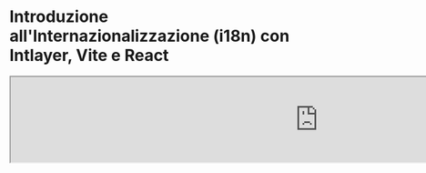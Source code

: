 # Introduzione all'Internazionalizzazione (i18n) con Intlayer, Vite e React

<iframe title="Vite + React: Build a Multilingual App from Scratch using Intlayer" class="m-auto aspect-[16/9] w-full overflow-hidden rounded-lg border-0" allow="autoplay; gyroscope;" loading="lazy" width="1080" height="auto" src="https://www.youtube.com/embed/dS9L7uJeak4?autoplay=0&amp;origin=http://intlayer.org&amp;controls=0&amp;rel=1"/>

Vedi [Application Template](https://github.com/aymericzip/intlayer-vite-react-template) su GitHub.

## Cos'è Intlayer?

**Intlayer** è una libreria open-source innovativa per l'internazionalizzazione (i18n) progettata per semplificare il supporto multilingue nelle applicazioni web moderne.

Con Intlayer, puoi:

- **Gestire facilmente le traduzioni** utilizzando dizionari dichiarativi a livello di componente.
- **Localizzare dinamicamente metadati**, percorsi e contenuti.
- **Garantire il supporto TypeScript** con tipi autogenerati, migliorando l'autocompletamento e il rilevamento degli errori.
- **Beneficiare di funzionalità avanzate**, come il rilevamento e il cambio dinamico della lingua.

---

## Guida passo-passo per configurare Intlayer in un'applicazione Vite e React

### Passo 1: Installa le dipendenze

Installa i pacchetti necessari utilizzando npm:

```bash packageManager="npm"
npm install intlayer react-intlayer vite-intlayer
```

```bash packageManager="pnpm"
pnpm add intlayer react-intlayer vite-intlayer
```

```bash packageManager="yarn"
yarn add intlayer react-intlayer vite-intlayer
```

- **intlayer**

  Il pacchetto principale che fornisce strumenti di internazionalizzazione per la gestione della configurazione, traduzione, [dichiarazione dei contenuti](https://github.com/aymericzip/intlayer/blob/main/docs/it/dictionary/get_started.md), transpilation e [comandi CLI](https://github.com/aymericzip/intlayer/blob/main/docs/it/intlayer_cli.md).

- **react-intlayer**
  Il pacchetto che integra Intlayer con l'applicazione React. Fornisce provider di contesto e hook per l'internazionalizzazione in React.

- **vite-intlayer**
  Include il plugin Vite per integrare Intlayer con il [bundler Vite](https://vite.dev/guide/why.html#why-bundle-for-production), oltre a middleware per rilevare la lingua preferita dell'utente, gestire i cookie e gestire i reindirizzamenti URL.

### Passo 2: Configurazione del progetto

Crea un file di configurazione per configurare le lingue della tua applicazione:

```typescript fileName="intlayer.config.ts" codeFormat="typescript"
import { Locales, type IntlayerConfig } from "intlayer";

const config: IntlayerConfig = {
  internationalization: {
    locales: [
      Locales.ENGLISH,
      Locales.FRENCH,
      Locales.SPANISH,
      // Le tue altre lingue
    ],
    defaultLocale: Locales.ENGLISH,
  },
};

export default config;
```

```javascript fileName="intlayer.config.mjs" codeFormat="esm"
import { Locales } from "intlayer";

/** @type {import('intlayer').IntlayerConfig} */
const config = {
  internationalization: {
    locales: [
      Locales.ENGLISH,
      Locales.FRENCH,
      Locales.SPANISH,
      // Le tue altre lingue
    ],
    defaultLocale: Locales.ENGLISH,
  },
};

export default config;
```

```javascript fileName="intlayer.config.cjs" codeFormat="commonjs"
const { Locales } = require("intlayer");

/** @type {import('intlayer').IntlayerConfig} */
const config = {
  internationalization: {
    locales: [
      Locales.ENGLISH,
      Locales.FRENCH,
      Locales.SPANISH,
      // Le tue altre lingue
    ],
    defaultLocale: Locales.ENGLISH,
  },
};

module.exports = config;
```

> Tramite questo file di configurazione, puoi configurare URL localizzati, reindirizzamenti middleware, nomi dei cookie, la posizione e l'estensione delle dichiarazioni dei contenuti, disabilitare i log di Intlayer nella console e altro. Per un elenco completo dei parametri disponibili, consulta la [documentazione di configurazione](https://github.com/aymericzip/intlayer/blob/main/docs/it/configuration.md).

### Passo 3: Integra Intlayer nella configurazione di Vite

Aggiungi il plugin intlayer alla tua configurazione.

```typescript fileName="vite.config.ts" codeFormat="typescript"
import { defineConfig } from "vite";
import react from "@vitejs/plugin-react-swc";
import { intlayerPlugin } from "vite-intlayer";

// https://vitejs.dev/config/
export default defineConfig({
  plugins: [react(), intlayerPlugin()],
});
```

```javascript fileName="vite.config.mjs" codeFormat="esm"
import { defineConfig } from "vite";
import react from "@vitejs/plugin-react-swc";
import { intlayerPlugin } from "vite-intlayer";

// https://vitejs.dev/config/
export default defineConfig({
  plugins: [react(), intlayerPlugin()],
});
```

```javascript fileName="vite.config.cjs" codeFormat="commonjs"
const { defineConfig } = require("vite");
const react = require("@vitejs/plugin-react-swc");
const { intlayerPlugin } = require("vite-intlayer");

// https://vitejs.dev/config/
module.exports = defineConfig({
  plugins: [react(), intlayerPlugin()],
});
```

> Il plugin `intlayerPlugin()` di Vite viene utilizzato per integrare Intlayer con Vite. Garantisce la costruzione dei file di dichiarazione dei contenuti e li monitora in modalità sviluppo. Definisce le variabili di ambiente di Intlayer all'interno dell'applicazione Vite. Inoltre, fornisce alias per ottimizzare le prestazioni.

### Passo 4: Dichiarare i tuoi contenuti

Crea e gestisci le dichiarazioni dei tuoi contenuti per memorizzare le traduzioni:

```tsx fileName="src/app.content.tsx" contentDeclarationFormat="typescript"
import { t, type Dictionary } from "intlayer";
import type { ReactNode } from "react";

const appContent = {
  key: "app",
  content: {
    viteLogo: t({
      it: "Logo Vite",
      en: "Vite logo",
      fr: "Logo Vite",
      es: "Logo Vite",
    }),
    reactLogo: t({
      it: "Logo React",
      en: "React logo",
      fr: "Logo React",
      es: "Logo React",
    }),

    title: "Vite + React",

    count: t({
      it: "il conteggio è ",
      en: "count is ",
      fr: "le compte est ",
      es: "el recuento es ",
    }),

    edit: t<ReactNode>({
      it: (
        <>
          Modifica <code>src/App.tsx</code> e salva per testare HMR
        </>
      ),
      en: (
        <>
          Edit <code>src/App.tsx</code> and save to test HMR
        </>
      ),
      fr: (
        <>
          Éditez <code>src/App.tsx</code> et enregistrez pour tester HMR
        </>
      ),
      es: (
        <>
          Edita <code>src/App.tsx</code> y guarda para probar HMR
        </>
      ),
    }),

    readTheDocs: t({
      it: "Clicca sui loghi di Vite e React per saperne di più",
      en: "Click on the Vite and React logos to learn more",
      fr: "Cliquez sur les logos Vite et React pour en savoir plus",
      es: "Haga clic en los logotipos de Vite y React para obtener más información",
    }),
  },
} satisfies Dictionary;

export default appContent;
```

```javascript fileName="src/app.content.mjs" contentDeclarationFormat="esm"
import { t } from "intlayer";

/** @type {import('intlayer').Dictionary} */
const appContent = {
  key: "app",
  content: {
    viteLogo: t({
      it: "Logo Vite",
      en: "Vite logo",
      fr: "Logo Vite",
      es: "Logo Vite",
    }),
    reactLogo: t({
      it: "Logo React",
      en: "React logo",
      fr: "Logo React",
      es: "Logo React",
    }),

    title: "Vite + React",

    count: t({
      it: "il conteggio è ",
      en: "count is ",
      fr: "le compte est ",
      es: "el recuento es ",
    }),

    edit:
      t <
      ReactNode >
      {
        // Ricorda di importare React se utilizzi un nodo React nei tuoi contenuti
        it: (
          <>
            Modifica <code>src/App.tsx</code> e salva per testare HMR
          </>
        ),
        en: (
          <>
            Edit <code>src/App.tsx</code> and save to test HMR
          </>
        ),
        fr: (
          <>
            Éditez <code>src/App.tsx</code> et enregistrez pour tester HMR
          </>
        ),
        es: (
          <>
            Edita <code>src/App.tsx</code> y guarda para probar HMR
          </>
        ),
      },

    readTheDocs: t({
      it: "Clicca sui loghi di Vite e React per saperne di più",
      en: "Click on the Vite and React logos to learn more",
      fr: "Cliquez sur les logos Vite et React pour en savoir plus",
      es: "Haga clic en los logotipos de Vite y React para obtener más información",
    }),
  },
};

export default appContent;
```

```javascript fileName="src/app.content.cjs" contentDeclarationFormat="commonjs"
const { t } = require("intlayer");

/** @type {import('intlayer').Dictionary} */
const appContent = {
  key: "app",
  content: {
    viteLogo: t({
      it: "Logo Vite",
      en: "Vite logo",
      fr: "Logo Vite",
      es: "Logo Vite",
    }),
    reactLogo: t({
      it: "Logo React",
      en: "React logo",
      fr: "Logo React",
      es: "Logo React",
    }),

    title: "Vite + React",

    count: t({
      it: "il conteggio è ",
      en: "count is ",
      fr: "le compte est ",
---

{
  "$schema": "https://intlayer.org/schema.json",
  "key": "app",
  "content": {
    "viteLogo": {
      "nodeType": "translation",
      "translation": {
        "en": "Vite logo",
        "fr": "Logo Vite",
        "es": "Logo Vite",
        "it": "Logo Vite"
      }
    },
    "reactLogo": {
      "nodeType": "translation",
      "translation": {
        "en": "React logo",
        "fr": "Logo React",
        "es": "Logo React",
        "it": "Logo React"
      }
    },
    "title": {
      "nodeType": "translation",
      "translation": {
        "en": "Vite + React",
        "fr": "Vite + React",
        "es": "Vite + React",
        "it": "Vite + React"
      }
    },
    "count": {
      "nodeType": "translation",
      "translation": {
        "en": "count is ",
        "fr": "le compte est ",
        "es": "el recuento es ",
        "it": "il conteggio è "
      }
    },
    "edit": {
      "nodeType": "translation",
      "translation": {
        "en": "Edit src/App.tsx and save to test HMR",
        "fr": "Éditez src/App.tsx et enregistrez pour tester HMR",
        "es": "Edita src/App.tsx y guarda para probar HMR",
        "it": "Modifica src/App.tsx e salva per testare HMR"
      }
    },
    "readTheDocs": {
      "nodeType": "translation",
      "translation": {
        "en": "Click on the Vite and React logos to learn more",
        "fr": "Cliquez sur les logos Vite et React pour en savoir plus",
        "es": "Haga clic en los logotipos de Vite y React para obtener más información",
        "it": "Clicca sui loghi Vite e React per saperne di più"
      }
    }
  }
}
```

> Le dichiarazioni dei contenuti possono essere definite ovunque nella tua applicazione purché siano incluse nella directory `contentDir` (di default, `./src`). E corrispondano all'estensione del file di dichiarazione dei contenuti (di default, `.content.{json,ts,tsx,js,jsx,mjs,mjx,cjs,cjx}`).

> Per maggiori dettagli, consulta la [documentazione sulla dichiarazione dei contenuti](https://github.com/aymericzip/intlayer/blob/main/docs/it/dictionary/get_started.md).

> Se il tuo file di contenuti include codice TSX, considera di importare `import React from "react";` nel tuo file di contenuti.

### Step 5: Utilizza Intlayer nel tuo codice

Accedi ai tuoi dizionari di contenuti in tutta l'applicazione:

```tsx {5,9} fileName="src/App.tsx" codeFormat="typescript"
import { useState, type FC } from "react";
import reactLogo from "./assets/react.svg";
import viteLogo from "/vite.svg";
import "./App.css";
import { IntlayerProvider, useIntlayer } from "react-intlayer";

const AppContent: FC = () => {
  const [count, setCount] = useState(0);
  const content = useIntlayer("app");

  return (
    <>
      <div>
        <a href="https://vitejs.dev" target="_blank">
          <img src={viteLogo} className="logo" alt={content.viteLogo.value} />
        </a>
        <a href="https://react.dev" target="_blank">
          <img
            src={reactLogo}
            className="logo react"
            alt={content.reactLogo.value}
          />
        </a>
      </div>
      <h1>{content.title}</h1>
      <div className="card">
        <button onClick={() => setCount((count) => count + 1)}>
          {content.count}
          {count}
        </button>
        <p>{content.edit}</p>
      </div>
      <p className="read-the-docs">{content.readTheDocs}</p>
    </>
  );
};

const App: FC = () => (
  <IntlayerProvider>
    <AppContent />
  </IntlayerProvider>
);

export default App;
```

```tsx {5,9} fileName="src/App.msx" codeFormat="esm"
import { useState } from "react";
import reactLogo from "./assets/react.svg";
import viteLogo from "/vite.svg";
import "./App.css";
import { IntlayerProvider, useIntlayer } from "react-intlayer";

const AppContent = () => {
  const [count, setCount] = useState(0);
  const content = useIntlayer("app");

  return (
    <>
      <div>
        <a href="https://vitejs.dev" target="_blank">
          <img src={viteLogo} className="logo" alt={content.viteLogo.value} />
        </a>
        <a href="https://react.dev" target="_blank">
          <img
            src={reactLogo}
            className="logo react"
            alt={content.reactLogo.value}
          />
        </a>
      </div>
      <h1>{content.title}</h1>
      <div className="card">
        <button onClick={() => setCount((count) => count + 1)}>
          {content.count}
          {count}
        </button>
        <p>{content.edit}</p>
      </div>
      <p className="read-the-docs">{content.readTheDocs}</p>
    </>
  );
};

const App = () => (
  <IntlayerProvider>
    <AppContent />
  </IntlayerProvider>
);

export default App;
```

```tsx {5,9} fileName="src/App.csx" codeFormat="commonjs"
const { useState } = require("react");
const reactLogo = require("./assets/react.svg");
const viteLogo = require("/vite.svg");
require("./App.css");
const { IntlayerProvider, useIntlayer } = require("react-intlayer");

const AppContent = () => {
  const [count, setCount] = useState(0);
  const content = useIntlayer("app");

  return (
    <>
      <div>
        <a href="https://vitejs.dev" target="_blank">
          <img src={viteLogo} className="logo" alt={content.viteLogo.value} />
        </a>
        <a href="https://react.dev" target="_blank">
          <img
            src={reactLogo}
            className="logo react"
            alt={content.reactLogo.value}
          />
        </a>
      </div>
      <h1>{content.title}</h1>
      <div className="card">
        <button onClick={() => setCount((count) => count + 1)}>
          {content.count}
          {count}
        </button>
        <p>{content.edit}</p>
      </div>
      <p className="read-the-docs">{content.readTheDocs}</p>
    </>
  );
};

const App = () => (
  <IntlayerProvider>
    <AppContent />
  </IntlayerProvider>
);

module.exports = App;
```

> Se vuoi utilizzare il tuo contenuto in un attributo `string`, come `alt`, `title`, `href`, `aria-label`, ecc., devi chiamare il valore della funzione, come:

> ```jsx
> <img src={content.image.src.value} alt={content.image.value} />
> ```

> Per saperne di più sul hook `useIntlayer`, consulta la [documentazione](https://github.com/aymericzip/intlayer/blob/main/docs/it/packages/react-intlayer/useIntlayer.md).

### (Opzionale) Step 6: Cambia la lingua del tuo contenuto

Per cambiare la lingua del tuo contenuto, puoi utilizzare la funzione `setLocale` fornita dal hook `useLocale`. Questa funzione ti permette di impostare la lingua dell'applicazione e aggiornare il contenuto di conseguenza.

```tsx fileName="src/components/LocaleSwitcher.tsx" codeFormat="typescript"
import type { FC } from "react";
import { Locales } from "intlayer";
import { useLocale } from "react-intlayer";

const LocaleSwitcher: FC = () => {
  const { setLocale } = useLocale();

  return (
    <button onClick={() => setLocale(Locales.English)}>
      Cambia lingua in Inglese
    </button>
  );
};
```

```jsx fileName="src/components/LocaleSwitcher.msx" codeFormat="esm"
import { Locales } from "intlayer";
import { useLocale } from "react-intlayer";

const LocaleSwitcher = () => {
  const { setLocale } = useLocale();

  return (
    <button onClick={() => setLocale(Locales.English)}>
      Cambia lingua in Inglese
    </button>
  );
};
```

```jsx fileName="src/components/LocaleSwitcher.csx" codeFormat="commonjs"
const { Locales } = require("intlayer");

const { useLocale } = require("react-intlayer");

const LocaleSwitcher = () => {
  const { setLocale } = useLocale();

  return (
    <button onClick={() => setLocale(Locales.English)}>
      Cambia lingua in Inglese
    </button>
  );
};
```

> Per saperne di più sul hook `useLocale`, consulta la [documentazione](https://github.com/aymericzip/intlayer/blob/main/docs/it/packages/react-intlayer/useLocale.md).

### (Opzionale) Passo 7: Aggiungi il routing localizzato alla tua applicazione

Lo scopo di questo passo è creare percorsi unici per ogni lingua. Questo è utile per SEO e URL SEO-friendly.
Esempio:

```plaintext
- https://example.com/about
- https://example.com/es/about
- https://example.com/fr/about
```

> Per impostazione predefinita, i percorsi non sono prefissati per la lingua predefinita. Se desideri prefissare la lingua predefinita, puoi impostare l'opzione `middleware.prefixDefault` su `true` nella tua configurazione. Consulta la [documentazione di configurazione](https://github.com/aymericzip/intlayer/blob/main/docs/it/configuration.md) per maggiori informazioni.

Per aggiungere il routing localizzato alla tua applicazione, puoi creare un componente `LocaleRouter` che avvolge i percorsi della tua applicazione e gestisce il routing basato sulla lingua. Ecco un esempio utilizzando [React Router](https://reactrouter.com/home):

```tsx fileName="src/components/LocaleRouter.tsx"  codeFormat="typescript"
// Importazione delle dipendenze e funzioni necessarie
import { type Locales, configuration, getPathWithoutLocale } from "intlayer"; // Funzioni e tipi utili da 'intlayer'
import type { FC, PropsWithChildren } from "react"; // Tipi React per componenti funzionali e props
import { IntlayerProvider } from "react-intlayer"; // Provider per il contesto di internazionalizzazione
import {
  BrowserRouter,
  Routes,
  Route,
  Navigate,
  useLocation,
} from "react-router-dom"; // Componenti Router per gestire la navigazione

// Destrutturazione della configurazione da Intlayer
const { internationalization, middleware } = configuration;
const { locales, defaultLocale } = internationalization;

/**
 * Un componente che gestisce la localizzazione e avvolge i figli con il contesto di lingua appropriato.
 * Gestisce il rilevamento e la validazione della lingua basata sull'URL.
 */
const AppLocalized: FC<PropsWithChildren<{ locale: Locales }>> = ({
  children,
  locale,
}) => {
  const { pathname, search } = useLocation(); // Ottieni il percorso URL corrente

  // Determina la lingua corrente, utilizzando quella predefinita se non fornita
  const currentLocale = locale ?? defaultLocale;

  // Rimuovi il prefisso della lingua dal percorso per costruire un percorso base
  const pathWithoutLocale = getPathWithoutLocale(
    pathname // Percorso URL corrente
  );

  /**
   * Se middleware.prefixDefault è true, la lingua predefinita dovrebbe sempre essere prefissata.
   */
  if (middleware.prefixDefault) {
    // Valida la lingua
    if (!locale || !locales.includes(locale)) {
      // Reindirizza alla lingua predefinita con il percorso aggiornato
      return (
        <Navigate
          to={`/${defaultLocale}/${pathWithoutLocale}${search}`}
          replace // Sostituisci la voce corrente nella cronologia con quella nuova
        />
      );
    }

    // Avvolgi i figli con IntlayerProvider e imposta la lingua corrente
    return (
      <IntlayerProvider locale={currentLocale}>{children}</IntlayerProvider>
    );
  } else {
    /**
     * Quando middleware.prefixDefault è false, la lingua predefinita non è prefissata.
     * Assicurati che la lingua corrente sia valida e non quella predefinita.
     */
    if (
      currentLocale.toString() !== defaultLocale.toString() &&
      !locales
        .filter(
          (locale) => locale.toString() !== defaultLocale.toString() // Escludi la lingua predefinita
        )
        .includes(currentLocale) // Controlla se la lingua corrente è nell'elenco delle lingue valide
    ) {
      // Reindirizza al percorso senza prefisso di lingua
      return <Navigate to={`${pathWithoutLocale}${search}`} replace />;
    }

    // Avvolgi i figli con IntlayerProvider e imposta la lingua corrente
    return (
      <IntlayerProvider locale={currentLocale}>{children}</IntlayerProvider>
    );
  }
};

/**
 * Un componente router che configura percorsi specifici per lingua.
 * Utilizza React Router per gestire la navigazione e rendere i componenti localizzati.
 */
export const LocaleRouter: FC<PropsWithChildren> = ({ children }) => (
  <BrowserRouter>
    <Routes>
      {locales
        .filter(
          (locale) => middleware.prefixDefault || locale !== defaultLocale
        )
        .map((locale) => (
          <Route
            // Modello di percorso per catturare la lingua (es., /it/, /fr/) e abbinare tutti i percorsi successivi
            path={`/${locale}/*`}
            key={locale}
            element={<AppLocalized locale={locale}>{children}</AppLocalized>} // Avvolge i figli con la gestione della lingua
          />
        ))}

      {
        // Se il prefisso della lingua predefinita è disabilitato, rendi i figli direttamente al percorso radice
        !middleware.prefixDefault && (
          <Route
            path="*"
            element={
              <AppLocalized locale={defaultLocale}>{children}</AppLocalized>
            } // Avvolge i figli con la gestione della lingua
          />
        )
      }
    </Routes>
  </BrowserRouter>
);
```

```jsx fileName="src/components/LocaleRouter.mjx" codeFormat="esm"
// Importazione delle dipendenze e funzioni necessarie
import { configuration, getPathWithoutLocale } from "intlayer"; // Funzioni e tipi utili da 'intlayer'
import { IntlayerProvider } from "react-intlayer"; // Provider per il contesto di internazionalizzazione
import {
  BrowserRouter,
  Routes,
  Route,
  Navigate,
  useLocation,
} from "react-router-dom"; // Componenti Router per gestire la navigazione

// Destrutturazione della configurazione da Intlayer
const { internationalization, middleware } = configuration;
const { locales, defaultLocale } = internationalization;

/**
 * Un componente che gestisce la localizzazione e avvolge i figli con il contesto di lingua appropriato.
 * Gestisce il rilevamento e la validazione della lingua basata sull'URL.
 */
const AppLocalized = ({ children, locale }) => {
  const { pathname, search } = useLocation(); // Ottieni il percorso URL corrente

  // Determina la lingua corrente, utilizzando quella predefinita se non fornita
  const currentLocale = locale ?? defaultLocale;

  // Rimuovi il prefisso della lingua dal percorso per costruire un percorso base
  const pathWithoutLocale = getPathWithoutLocale(
    pathname // Percorso URL corrente
  );

  /**
   * Se middleware.prefixDefault è true, la lingua predefinita dovrebbe sempre essere prefissata.
   */
  if (middleware.prefixDefault) {
    // Valida la lingua
    if (!locale || !locales.includes(locale)) {
      // Reindirizza alla lingua predefinita con il percorso aggiornato
      return (
        <Navigate
          to={`/${defaultLocale}/${pathWithoutLocale}${search}`}
          replace // Sostituisci la voce corrente nella cronologia con quella nuova
        />
      );
    }

    // Avvolgi i figli con IntlayerProvider e imposta la lingua corrente
    return (
      <IntlayerProvider locale={currentLocale}>{children}</IntlayerProvider>
    );
  } else {
    /**
     * Quando middleware.prefixDefault è false, la lingua predefinita non è prefissata.
     * Assicurati che la lingua corrente sia valida e non quella predefinita.
     */
    if (
      currentLocale.toString() !== defaultLocale.toString() &&
      !locales
        .filter(
          (locale) => locale.toString() !== defaultLocale.toString() // Escludi la lingua predefinita
        )
        .includes(currentLocale) // Controlla se la lingua corrente è nell'elenco delle lingue valide
    ) {
      // Reindirizza al percorso senza prefisso di lingua
      return <Navigate to={`${pathWithoutLocale}${search}`} replace />;
    }

    // Avvolgi i figli con IntlayerProvider e imposta la lingua corrente
    return (
      <IntlayerProvider locale={currentLocale}>{children}</IntlayerProvider>
    );
  }
};

/**
 * Utilizza React Router per gestire la navigazione e rendere i componenti localizzati.
 */
export const LocaleRouter = ({ children }) => (
  <BrowserRouter>
    <Routes>
      {locales
        .filter(
          (locale) => middleware.prefixDefault || locale !== defaultLocale
        )
        .map((locale) => (
          <Route
            // Modello di percorso per catturare la lingua (es., /en/, /fr/) e corrispondere a tutti i percorsi successivi
            path={`/${locale}/*`}
            key={locale}
            element={<AppLocalized locale={locale}>{children}</AppLocalized>} // Avvolge i figli con la gestione della lingua
          />
        ))}

      {
        // Se il prefisso della lingua predefinita è disabilitato, renderizza i figli direttamente al percorso radice
        !middleware.prefixDefault && (
          <Route
            path="*"
            element={
              <AppLocalized locale={defaultLocale}>{children}</AppLocalized>
            } // Avvolge i figli con la gestione della lingua
          />
        )
      }
    </Routes>
  </BrowserRouter>
);
```

```jsx fileName="src/components/LocaleRouter.cjx" codeFormat="commonjs"
// Importazione delle dipendenze e funzioni necessarie
const { configuration, getPathWithoutLocale } = require("intlayer"); // Funzioni e tipi utili da 'intlayer'
const { IntlayerProvider, useLocale } = require("react-intlayer"); // Provider per il contesto di internazionalizzazione
const {
  BrowserRouter,
  Routes,
  Route,
  Navigate,
  useLocation,
} = require("react-router-dom"); // Componenti router per gestire la navigazione

// De-strutturazione della configurazione da Intlayer
const { internationalization, middleware } = configuration;
const { locales, defaultLocale } = internationalization;

/**
 * Un componente che gestisce la localizzazione e avvolge i figli con il contesto della lingua appropriata.
 * Gestisce il rilevamento e la validazione della lingua basata sull'URL.
 */
const AppLocalized = ({ children, locale }) => {
  const { pathname, search } = useLocation(); // Ottieni il percorso URL corrente

  // Determina la lingua corrente, utilizzando quella predefinita se non fornita
  const currentLocale = locale ?? defaultLocale;

  // Rimuovi il prefisso della lingua dal percorso per costruire un percorso base
  const pathWithoutLocale = getPathWithoutLocale(
    pathname // Percorso URL corrente
  );

  /**
   * Se middleware.prefixDefault è true, la lingua predefinita dovrebbe sempre essere prefissata.
   */
  if (middleware.prefixDefault) {
    // Valida la lingua
    if (!locale || !locales.includes(locale)) {
      // Reindirizza alla lingua predefinita con il percorso aggiornato
      return (
        <Navigate
          to={`/${defaultLocale}/${pathWithoutLocale}${search}`}
          replace // Sostituisci la voce corrente nella cronologia con quella nuova
        />
      );
    }

    // Avvolge i figli con IntlayerProvider e imposta la lingua corrente
    return (
      <IntlayerProvider locale={currentLocale}>{children}</IntlayerProvider>
    );
  } else {
    /**
     * Quando middleware.prefixDefault è false, la lingua predefinita non è prefissata.
     * Assicurati che la lingua corrente sia valida e non sia la lingua predefinita.
     */
    if (
      currentLocale.toString() !== defaultLocale.toString() &&
      !locales
        .filter(
          (locale) => locale.toString() !== defaultLocale.toString() // Escludi la lingua predefinita
        )
        .includes(currentLocale) // Controlla se la lingua corrente è nell'elenco delle lingue valide
    ) {
      // Reindirizza al percorso senza prefisso della lingua
      return <Navigate to={`${pathWithoutLocale}${search}`} replace />;
    }

    // Avvolge i figli con IntlayerProvider e imposta la lingua corrente
    return (
      <IntlayerProvider locale={currentLocale}>{children}</IntlayerProvider>
    );
  }
};

/**
 * Un componente router che configura percorsi specifici per la lingua.
 * Utilizza React Router per gestire la navigazione e rendere i componenti localizzati.
 */
const LocaleRouter = ({ children }) => (
  <BrowserRouter>
    <Routes>
      {locales
        .filter(
          (locale) => middleware.prefixDefault || locale !== defaultLocale
        )
        .map((locale) => (
          <Route
            // Modello di percorso per catturare la lingua (es., /en/, /fr/) e corrispondere a tutti i percorsi successivi
            path={`/${locale}/*`}
            key={locale}
            element={<AppLocalized locale={locale}>{children}</AppLocalized>} // Avvolge i figli con la gestione della lingua
          />
        ))}

      {
        // Se il prefisso della lingua predefinita è disabilitato, renderizza i figli direttamente al percorso radice
        !middleware.prefixDefault && (
          <Route
            path="*"
            element={
              <AppLocalized locale={defaultLocale}>{children}</AppLocalized>
            } // Avvolge i figli con la gestione della lingua
          />
        )
      }
    </Routes>
  </BrowserRouter>
);
```

Ora puoi utilizzare il componente `LocaleRouter` nella tua applicazione:

```tsx fileName="src/App.tsx" codeFormat="typescript"
import { LocaleRouter } from "./components/LocaleRouter";
import type { FC } from "react";

// ... Il tuo componente AppContent

const App: FC = () => (
  <LocaleRouter>
    <AppContent />
  </LocaleRouter>
);
```

```jsx fileName="src/App.mjx" codeFormat="esm"
import { LocaleRouter } from "./components/LocaleRouter";

// ... Il tuo componente AppContent

const App = () => (
  <LocaleRouter>
    <AppContent />
  </LocaleRouter>
);
```

```jsx fileName="src/App.cjx" codeFormat="commonjs"
const { LocaleRouter } = require("./components/LocaleRouter");

// ... Il tuo componente AppContent

const App = () => (
  <LocaleRouter>
    <AppContent />
  </LocaleRouter>
);
```

In parallelo, puoi anche utilizzare il plugin `intLayerMiddlewarePlugin` per aggiungere il routing lato server alla tua applicazione. Questo plugin rileverà automaticamente la lingua corrente basandosi sull'URL e imposterà il cookie della lingua appropriato. Se non viene specificata alcuna lingua, il plugin determinerà la lingua più appropriata in base alle preferenze linguistiche del browser dell'utente. Se non viene rilevata alcuna lingua, reindirizzerà alla lingua predefinita.

```typescript {3,7} fileName="vite.config.ts" codeFormat="typescript"
import { defineConfig } from "vite";
import react from "@vitejs/plugin-react-swc";
import { intlayerPlugin, intLayerMiddlewarePlugin } from "vite-intlayer";

// https://vitejs.dev/config/
export default defineConfig({
  plugins: [react(), intlayerPlugin(), intLayerMiddlewarePlugin()],
});
```

```javascript {3,7} fileName="vite.config.mjs" codeFormat="esm"
import { defineConfig } from "vite";
import react from "@vitejs/plugin-react-swc";
import { intlayerPlugin, intLayerMiddlewarePlugin } from "vite-intlayer";

// https://vitejs.dev/config/
export default defineConfig({
  plugins: [react(), intlayerPlugin(), intLayerMiddlewarePlugin()],
});
```

```javascript {5,10} fileName="vite.config.cjs" codeFormat="commonjs"
const { defineConfig } = require("vite");
const react = require("@vitejs/plugin-react-swc");
const { intlayerPlugin, intLayerMiddlewarePlugin } = require("vite-intlayer");

// https://vitejs.dev/config/
module.exports = defineConfig({
  plugins: [react(), intlayerPlugin(), intLayerMiddlewarePlugin()],
});
```

### (Opzionale) Passaggio 8: Cambia l'URL quando cambia la lingua

Per cambiare l'URL quando cambia la lingua, puoi utilizzare la prop `onLocaleChange` fornita dal hook `useLocale`. In parallelo, puoi utilizzare i hook `useLocation` e `useNavigate` da `react-router-dom` per aggiornare il percorso URL.

```tsx fileName="src/components/LocaleSwitcher.tsx" codeFormat="typescript"
import { useLocation, useNavigate } from "react-router-dom";
import {
  Locales,
  getHTMLTextDir,
  getLocaleName,
  getLocalizedUrl,
} from "intlayer";
import { useLocale } from "react-intlayer";
import { type FC } from "react";

const LocaleSwitcher: FC = () => {
  const { pathname, search } = useLocation(); // Ottieni il percorso URL corrente. Esempio: /fr/about?foo=bar
  const navigate = useNavigate();

  const { locale, availableLocales, setLocale } = useLocale({
    onLocaleChange: (locale) => {
      // Costruire l'URL con la localizzazione aggiornata
      // Esempio: /es/about?foo=bar
      const pathWithLocale = getLocalizedUrl(`${pathname}${search}`, locale);

      // Aggiornare il percorso dell'URL
      navigate(pathWithLocale);
    },
  });

  return (
    <div>
      <button popoverTarget="localePopover">{getLocaleName(locale)}</button>
      <div id="localePopover" popover="auto">
        {availableLocales.map((localeItem) => (
          <a
            href={getLocalizedUrl(location.pathname, localeItem)}
            hrefLang={localeItem}
            aria-current={locale === localeItem ? "page" : undefined}
            onClick={(e) => {
              e.preventDefault();
              setLocale(localeItem);
            }}
            key={localeItem}
          >
            <span>
              {/* Locale - ad esempio FR */}
              {localeItem}
            </span>
            <span>
              {/* Lingua nella propria localizzazione - ad esempio Français */}
              {getLocaleName(localeItem, locale)}
            </span>
            <span dir={getHTMLTextDir(localeItem)} lang={localeItem}>
              {/* Lingua nella localizzazione corrente - ad esempio Francés con localizzazione corrente impostata su Locales.SPANISH */}
              {getLocaleName(localeItem)}
            </span>
            <span dir="ltr" lang={Locales.ENGLISH}>
              {/* Lingua in Inglese - ad esempio French */}
              {getLocaleName(localeItem, Locales.ENGLISH)}
            </span>
          </a>
        ))}
      </div>
    </div>
  );
};
```

```jsx fileName="src/components/LocaleSwitcher.msx" codeFormat="esm"
import { useLocation, useNavigate } from "react-router-dom";
import {
  Locales,
  getHTMLTextDir,
  getLocaleName,
  getLocalizedUrl,
} from "intlayer";
import { useLocale } from "react-intlayer";

const LocaleSwitcher = () => {
  const { pathname, search } = useLocation(); // Ottenere il percorso URL corrente. Esempio: /fr/about?foo=bar
  const navigate = useNavigate();

  const { locale, availableLocales, setLocale } = useLocale({
    onLocaleChange: (locale) => {
      // Costruire l'URL con la localizzazione aggiornata
      // Esempio: /es/about?foo=bar
      const pathWithLocale = getLocalizedUrl(`${pathname}${search}`, locale);

      // Aggiornare il percorso dell'URL
      navigate(pathWithLocale);
    },
  });

  return (
    <div>
      <button popoverTarget="localePopover">{getLocaleName(locale)}</button>
      <div id="localePopover" popover="auto">
        {availableLocales.map((localeItem) => (
          <a
            href={getLocalizedUrl(location.pathname, localeItem)}
            hrefLang={localeItem}
            aria-current={locale === localeItem ? "page" : undefined}
            onClick={(e) => {
              e.preventDefault();
              setLocale(localeItem);
            }}
            key={localeItem}
          >
            <span>
              {/* Locale - ad esempio FR */}
              {localeItem}
            </span>
            <span>
              {/* Lingua nella propria localizzazione - ad esempio Français */}
              {getLocaleName(localeItem, locale)}
            </span>
            <span dir={getHTMLTextDir(localeItem)} lang={localeItem}>
              {/* Lingua nella localizzazione corrente - ad esempio Francés con localizzazione corrente impostata su Locales.SPANISH */}
              {getLocaleName(localeItem)}
            </span>
            <span dir="ltr" lang={Locales.ENGLISH}>
              {/* Lingua in Inglese - ad esempio French */}
              {getLocaleName(localeItem, Locales.ENGLISH)}
            </span>
          </a>
        ))}
      </div>
    </div>
  );
};
```

```jsx fileName="src/components/LocaleSwitcher.csx" codeFormat="commonjs"
const { useLocation, useNavigate } = require("react-router-dom");
const {
  Locales,
  getHTMLTextDir,
  getLocaleName,
  getLocalizedUrl,
} = require("intlayer");
const { useLocale } = require("react-intlayer");

const LocaleSwitcher = () => {
  const { pathname, search } = useLocation(); // Ottenere il percorso URL corrente. Esempio: /fr/about?foo=bar
  const navigate = useNavigate();

  const { locale, availableLocales, setLocale } = useLocale({
    onLocaleChange: (locale) => {
      // Costruire l'URL con la localizzazione aggiornata
      // Esempio: /es/about?foo=bar
      const pathWithLocale = getLocalizedUrl(`${pathname}${search}`, locale);

      // Aggiornare il percorso dell'URL
      navigate(pathWithLocale);
    },
  });

  return (
    <div>
      <button popoverTarget="localePopover">{getLocaleName(locale)}</button>
      <div id="localePopover" popover="auto">
        {availableLocales.map((localeItem) => (
          <a
            href={getLocalizedUrl(location.pathname, localeItem)}
            hrefLang={localeItem}
            aria-current={locale === localeItem ? "page" : undefined}
            onClick={(e) => {
              e.preventDefault();
              setLocale(localeItem);
            }}
            key={localeItem}
          >
            <span>
              {/* Locale - ad esempio FR */}
              {localeItem}
            </span>
            <span>
              {/* Lingua nella propria localizzazione - ad esempio Français */}
              {getLocaleName(localeItem, locale)}
            </span>
            <span dir={getHTMLTextDir(localeItem)} lang={localeItem}>
              {/* Lingua nella localizzazione corrente - ad esempio Francés con localizzazione corrente impostata su Locales.SPANISH */}
              {getLocaleName(localeItem)}
            </span>
            <span dir="ltr" lang={Locales.ENGLISH}>
              {/* Lingua in Inglese - ad esempio French */}
              {getLocaleName(localeItem, Locales.ENGLISH)}
            </span>
          </a>
        ))}
      </div>
    </div>
  );
};
```

> Riferimenti alla documentazione:
>
> - [`useLocale` hook](https://github.com/aymericzip/intlayer/blob/main/docs/it/packages/react-intlayer/useLocale.md)
> - [`getLocaleName` hook](https://github.com/aymericzip/intlayer/blob/main/docs/it/packages/intlayer/getLocaleName.md)
> - [`getLocalizedUrl` hook](https://github.com/aymericzip/intlayer/blob/main/docs/it/packages/intlayer/getLocalizedUrl.md)
> - [`getHTMLTextDir` hook](https://github.com/aymericzip/intlayer/blob/main/docs/it/packages/intlayer/getHTMLTextDir.md)
> - [`hrefLang` attribute](https://developers.google.com/search/docs/specialty/international/localized-versions?hl=fr)
> - [`lang` attribute](https://developer.mozilla.org/en-US/docs/Web/HTML/Global_attributes/lang)
> - [`dir` attribute](https://developer.mozilla.org/en-US/docs/Web/HTML/Global_attributes/dir)
> - [`aria-current` attribute](https://developer.mozilla.org/en-US/docs/Web/Accessibility/ARIA/Attributes/aria-current)

---

### (Opzionale) Step 9: Cambiare gli attributi di lingua e direzione HTML

Quando la tua applicazione supporta più lingue, è fondamentale aggiornare gli attributi `lang` e `dir` del tag `<html>` per corrispondere alla localizzazione corrente. Questo garantisce:

- **Accessibilità**: I lettori di schermo e le tecnologie assistive si basano sull'attributo `lang` corretto per pronunciare e interpretare accuratamente i contenuti.
- **Rendering del testo**: L'attributo `dir` (direzione) garantisce che il testo venga reso nell'ordine corretto (ad esempio, da sinistra a destra per l'inglese, da destra a sinistra per l'arabo o l'ebraico), essenziale per la leggibilità.
- **SEO**: I motori di ricerca utilizzano l'attributo `lang` per determinare la lingua della tua pagina, aiutando a fornire il contenuto localizzato corretto nei risultati di ricerca.

Aggiornando dinamicamente questi attributi quando cambia la localizzazione, garantisci un'esperienza coerente e accessibile per gli utenti in tutte le lingue supportate.

#### Implementazione dell'Hook

Crea un hook personalizzato per gestire gli attributi HTML. L'hook ascolta i cambiamenti di localizzazione e aggiorna gli attributi di conseguenza:

```tsx fileName="src/hooks/useI18nHTMLAttributes.tsx" codeFormat="typescript"
import { useEffect } from "react";
import { useLocale } from "react-intlayer";
import { getHTMLTextDir } from "intlayer";

/**

 * - `lang`: Informa i browser e i motori di ricerca sulla lingua della pagina.
 * - `dir`: Garantisce il corretto ordine di lettura (ad esempio, 'ltr' per l'inglese, 'rtl' per l'arabo).
 *
 * Questo aggiornamento dinamico è essenziale per una corretta visualizzazione del testo, accessibilità e SEO.
 */
export const useI18nHTMLAttributes = () => {
  const { locale } = useLocale();

  useEffect(() => {
    // Aggiorna l'attributo della lingua in base alla lingua corrente.
    document.documentElement.lang = locale;

    // Imposta la direzione del testo in base alla lingua corrente.
    document.documentElement.dir = getHTMLTextDir(locale);
  }, [locale]);
};
```

```jsx fileName="src/hooks/useI18nHTMLAttributes.msx" codeFormat="esm"
import { useEffect } from "react";
import { useLocale } from "react-intlayer";
import { getHTMLTextDir } from "intlayer";

/**
 * Aggiorna gli attributi `lang` e `dir` dell'elemento HTML <html> in base alla lingua corrente.
 * - `lang`: Informa i browser e i motori di ricerca sulla lingua della pagina.
 * - `dir`: Garantisce il corretto ordine di lettura (ad esempio, 'ltr' per l'inglese, 'rtl' per l'arabo).
 *
 * Questo aggiornamento dinamico è essenziale per una corretta visualizzazione del testo, accessibilità e SEO.
 */
export const useI18nHTMLAttributes = () => {
  const { locale } = useLocale();

  useEffect(() => {
    // Aggiorna l'attributo della lingua in base alla lingua corrente.
    document.documentElement.lang = locale;

    // Imposta la direzione del testo in base alla lingua corrente.
    document.documentElement.dir = getHTMLTextDir(locale);
  }, [locale]);
};
```

```jsx fileName="src/hooks/useI18nHTMLAttributes.csx" codeFormat="commonjs"
const { useEffect } = require("react");
const { useLocale } = require("react-intlayer");
const { getHTMLTextDir } = require("intlayer");

/**
 * Aggiorna gli attributi `lang` e `dir` dell'elemento HTML <html> in base alla lingua corrente.
 * - `lang`: Informa i browser e i motori di ricerca sulla lingua della pagina.
 * - `dir`: Garantisce il corretto ordine di lettura (ad esempio, 'ltr' per l'inglese, 'rtl' per l'arabo).
 *
 * Questo aggiornamento dinamico è essenziale per una corretta visualizzazione del testo, accessibilità e SEO.
 */
const useI18nHTMLAttributes = () => {
  const { locale } = useLocale();

  useEffect(() => {
    // Aggiorna l'attributo della lingua in base alla lingua corrente.
    document.documentElement.lang = locale;

    // Imposta la direzione del testo in base alla lingua corrente.
    document.documentElement.dir = getHTMLTextDir(locale);
  }, [locale]);
};

module.exports = { useI18nHTMLAttributes };
```

#### Utilizzo dell'Hook nella tua Applicazione

Integra l'hook nel tuo componente principale in modo che gli attributi HTML vengano aggiornati ogni volta che cambia la lingua:

```tsx fileName="src/App.tsx" codeFormat="typescript"
import type { FC } from "react";
import { IntlayerProvider, useIntlayer } from "react-intlayer";
import { useI18nHTMLAttributes } from "./hooks/useI18nHTMLAttributes";
import "./App.css";

const AppContent: FC = () => {
  // Applica l'hook per aggiornare gli attributi lang e dir del tag <html> in base alla lingua.
  useI18nHTMLAttributes();

  // ... Resto del tuo componente
};

const App: FC = () => (
  <IntlayerProvider>
    <AppContent />
  </IntlayerProvider>
);

export default App;
```

```jsx fileName="src/App.msx" codeFormat="esm"
import { IntlayerProvider, useIntlayer } from "react-intlayer";
import { useI18nHTMLAttributes } from "./hooks/useI18nHTMLAttributes";
import "./App.css";

const AppContent = () => {
  // Applica l'hook per aggiornare gli attributi lang e dir del tag <html> in base alla lingua.
  useI18nHTMLAttributes();

  // ... Resto del tuo componente
};

const App = () => (
  <IntlayerProvider>
    <AppContent />
  </IntlayerProvider>
);

export default App;
```

```jsx fileName="src/App.csx" codeFormat="commonjs"
const { FC } = require("react");
const { IntlayerProvider, useIntlayer } = require("react-intlayer");
const { useI18nHTMLAttributes } = require("./hooks/useI18nHTMLAttributes");
require("./App.css");

const AppContent = () => {
  // Applica l'hook per aggiornare gli attributi lang e dir del tag <html> in base alla lingua.
  useI18nHTMLAttributes();

  // ... Resto del tuo componente
};

const App = () => (
  <IntlayerProvider>
    <AppContent />
  </IntlayerProvider>
);

module.exports = App;
```

Applicando queste modifiche, la tua applicazione:

- Garantirà che l'attributo **lingua** (`lang`) rifletta correttamente la lingua corrente, importante per SEO e comportamento del browser.
- Adatterà la **direzione del testo** (`dir`) in base alla lingua, migliorando la leggibilità e l'usabilità per lingue con ordini di lettura diversi.
- Fornirà un'esperienza più **accessibile**, poiché le tecnologie assistive dipendono da questi attributi per funzionare in modo ottimale.

### (Opzionale) Passo 10: Creazione di un Componente Link Localizzato

Per garantire che la navigazione della tua applicazione rispetti la lingua corrente, puoi creare un componente `Link` personalizzato. Questo componente aggiunge automaticamente il prefisso alle URL interne con la lingua corrente. Ad esempio, quando un utente francofono clicca su un link alla pagina "About", viene reindirizzato a `/it/about` invece di `/about`.

Questo comportamento è utile per diversi motivi:

- **SEO e Esperienza Utente**: Le URL localizzate aiutano i motori di ricerca a indicizzare correttamente le pagine specifiche per lingua e forniscono agli utenti contenuti nella loro lingua preferita.
- **Coerenza**: Utilizzando un link localizzato in tutta l'applicazione, garantisci che la navigazione rimanga nella lingua corrente, evitando cambiamenti di lingua inaspettati.
- **Manutenibilità**: Centralizzando la logica di localizzazione in un unico componente, semplifichi la gestione delle URL, rendendo il tuo codice più facile da mantenere ed estendere man mano che l'applicazione cresce.

Di seguito l'implementazione di un componente `Link` localizzato in TypeScript:

```tsx fileName="src/components/Link.tsx" codeFormat="typescript"
import { getLocalizedUrl } from "intlayer";
import {
  forwardRef,
  type DetailedHTMLProps,
  type AnchorHTMLAttributes,
} from "react";
import { useLocale } from "react-intlayer";

export interface LinkProps
  extends DetailedHTMLProps<
    AnchorHTMLAttributes<HTMLAnchorElement>,
    HTMLAnchorElement
  > {}

/**
 * Funzione di utilità per verificare se un URL è esterno.
 * Se l'URL inizia con http:// o https://, viene considerato esterno.
 */
export const checkIsExternalLink = (href?: string): boolean =>
  /^https?:\/\//.test(href ?? "");

/**
 * Un componente Link personalizzato che adatta l'attributo href in base alla lingua corrente.
 * Per i link interni, utilizza `getLocalizedUrl` per aggiungere il prefisso della lingua all'URL (ad esempio, /it/about).
 * Questo garantisce che la navigazione rimanga nel contesto della lingua corrente.
 */
export const Link = forwardRef<HTMLAnchorElement, LinkProps>(
  ({ href, children, ...props }, ref) => {
    const { locale } = useLocale();
    const isExternalLink = checkIsExternalLink(href);

    // Se il link è interno e viene fornito un href valido, ottieni l'URL localizzato.
    const hrefI18n =
      href && !isExternalLink ? getLocalizedUrl(href, locale) : href;

    return (
      <a href={hrefI18n} ref={ref} {...props}>
        {children}
      </a>
    );
  }
);

Link.displayName = "Link";
```

```jsx fileName="src/components/Link.mjx" codeFormat="esm"
import { getLocalizedUrl } from "intlayer";
import { useLocale } from "react-intlayer";
import { forwardRef } from "react";

/**
 * Funzione di utilità per verificare se un URL è esterno.
 * Se l'URL inizia con http:// o https://, viene considerato esterno.
 */
export const checkIsExternalLink = (href?: string): boolean =>
  /^https?:\/\//.test(href ?? "");

/**
 * Un componente Link personalizzato che adatta l'attributo href in base alla lingua corrente.
 * Per i link interni, utilizza `getLocalizedUrl` per aggiungere il prefisso della lingua all'URL (ad esempio, /it/about).
 * Questo garantisce che la navigazione rimanga nel contesto della lingua corrente.
 */
export const Link = forwardRef(({ href, children, ...props }, ref) => {

const { locale } = useLocale();
  const isExternalLink = checkIsExternalLink(href);

  // Se il link è interno e viene fornito un href valido, ottieni l'URL localizzato.
  const hrefI18n =
    href && !isExternalLink ? getLocalizedUrl(href, locale) : href;

  return (
    <a href={hrefI18n} ref={ref} {...props}>
      {children}
    </a>
  );
});

Link.displayName = "Link";
```

```jsx fileName="src/components/Link.csx" codeFormat="commonjs"
const { getLocalizedUrl } = require("intlayer");
const { useLocale } = require("react-intlayer");
const { forwardRef } = require("react");

/**
 * Funzione di utilità per verificare se un determinato URL è esterno.
 * Se l'URL inizia con http:// o https://, è considerato esterno.
 */
const checkIsExternalLink = (href) => /^https?:\/\//.test(href ?? "");

/**
 * Un componente Link personalizzato che adatta l'attributo href in base alla lingua corrente.
 * Per i link interni, utilizza `getLocalizedUrl` per aggiungere il prefisso dell'URL con la lingua (es. /it/about).
 * Questo garantisce che la navigazione rimanga nel contesto della stessa lingua.
 */
const Link = forwardRef(({ href, children, ...props }, ref) => {
  const { locale } = useLocale();
  const isExternalLink = checkIsExternalLink(href);

  // Se il link è interno e viene fornito un href valido, ottieni l'URL localizzato.
  const localizedHref = isExternalLink ? href : getLocalizedUrl(href, locale);

  return (
    <a
      href={localizedHref}
      ref={ref}
      {...props}
      aria-current={isExternalLink ? "external" : undefined}
    >
      {children}
    </a>
  );
});

Link.displayName = "Link";
```

#### Come Funziona

- **Rilevamento dei Link Esterni**:  
  La funzione helper `checkIsExternalLink` determina se un URL è esterno. I link esterni rimangono invariati poiché non necessitano di localizzazione.

- **Recupero della Lingua Corrente**:  
  L'hook `useLocale` fornisce la lingua corrente (es. `it` per Italiano).

- **Localizzazione dell'URL**:  
  Per i link interni (cioè non esterni), viene utilizzato `getLocalizedUrl` per aggiungere automaticamente il prefisso dell'URL con la lingua corrente. Questo significa che se l'utente è in Italiano, passando `/about` come `href`, verrà trasformato in `/it/about`.

- **Restituzione del Link**:  
  Il componente restituisce un elemento `<a>` con l'URL localizzato, garantendo che la navigazione sia coerente con la lingua.

Integrando questo componente `Link` nella tua applicazione, puoi mantenere un'esperienza utente coerente e consapevole della lingua, migliorando anche SEO e usabilità.

### Configurare TypeScript

Intlayer utilizza l'augmentazione dei moduli per sfruttare i vantaggi di TypeScript e rendere il tuo codice più robusto.

![alt text](https://github.com/aymericzip/intlayer/blob/main/docs/assets/autocompletion.png)

![alt text](https://github.com/aymericzip/intlayer/blob/main/docs/assets/translation_error.png)

Assicurati che la configurazione di TypeScript includa i tipi generati automaticamente.

```json5 fileName="tsconfig.json"
{
  // ... Le tue configurazioni TypeScript esistenti
  "include": [
    // ... Le tue configurazioni TypeScript esistenti
    ".intlayer/**/*.ts", // Includi i tipi generati automaticamente
  ],
}
```

### Configurazione di Git

Si consiglia di ignorare i file generati da Intlayer. Questo ti permette di evitare di commetterli nel tuo repository Git.

Per fare ciò, puoi aggiungere le seguenti istruzioni al tuo file `.gitignore`:

```plaintext
# Ignora i file generati da Intlayer
.intlayer
```

### Approfondimenti

Per approfondire, puoi implementare l'[editor visuale](https://github.com/aymericzip/intlayer/blob/main/docs/it/intlayer_visual_editor.md) o esternalizzare i tuoi contenuti utilizzando il [CMS](https://github.com/aymericzip/intlayer/blob/main/docs/it/intlayer_CMS.md).
